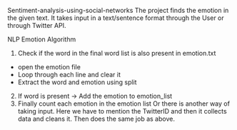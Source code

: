 Sentiment-analysis-using-social-networks
The project finds the emotion in the given text. It takes input in a text/sentence format through the User or through Twitter API.

NLP Emotion Algorithm
 1) Check if the word in the final word list is also present in emotion.txt
  - open the emotion file
  - Loop through each line and clear it
  - Extract the word and emotion using split
 2) If word is present -> Add the emotion to emotion_list
 3) Finally count each emotion in the emotion list
Or there is another way of taking input. Here we have to mention the TwitterID and then it collects data and cleans it. Then does the same job as above.

